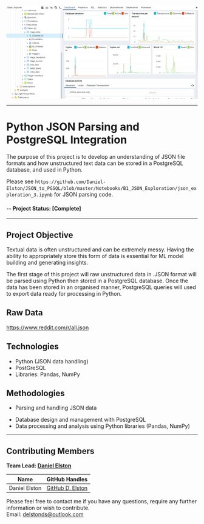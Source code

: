 ![pgAdminDashboard](pgAdminDash.png)

<hr>

# Python JSON Parsing and PostgreSQL Integration

The purpose of this project is to develop an understanding of JSON file formats and how unstructured text data can be stored in a PostgreSQL database, and used in Python. 

Please see `https://github.com/Daniel-Elston/JSON_to_PGSQL/blob/master/Notebooks/B1_JSON_Exploration/json_exploration_3.ipynb` for JSON parsing code.

#### -- Project Status: [Complete]

<hr>

## Project Objective

Textual data is often unstructured and can be extremely messy. Having the ability to appropriately store this form of data is essential for ML model building and generating insights.

The first stage of this project will raw unstructured data in .JSON format will be parsed using Python then stored in a PostgreSQL database. Once the data has been stored in an organised manner, PostgreSQL queries will used to export data ready for processing in Python.

## Raw Data

https://www.reddit.com/r/all.json

## Technologies

* Python (JSON data handling)
* PostGreSQL
* Libraries: Pandas, NumPy

## Methodologies

* Parsing and handling JSON data
- Database design and management with PostgreSQL
- Data processing and analysis using Python libraries (Pandas, NumPy)

<hr>

## Contributing Members

**Team Lead: [Daniel Elston](https://github.com/Daniel-Elston)**

|Name     |  GitHub Handles   |  
|---------|-----------------|
| Daniel Elston | [GitHub D. Elston](https://github.com/Daniel-Elston)   |

Please feel free to contact me if you have any questions, require any further information or wish to contribute.
<br/>
Email: delstonds@outlook.com <br/>
